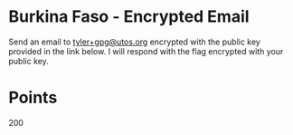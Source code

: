# Burkina Faso - Encrypted Email
Send an email to tyler+gpg@utos.org encrypted with the public key provided in the link below.  I will respond with the flag encrypted with your public key.

# Points
200
